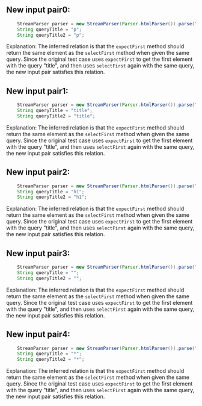 ## New input pair0:
```java
    StreamParser parser = new StreamParser(Parser.htmlParser()).parse("<title>One</title><p id=1>P One</p><p id=2>P Two</p>", "");
    String queryTitle = "p";
    String queryTitle2 = "p";
```
Explanation: The inferred relation is that the `expectFirst` method should return the same element as the `selectFirst` method when given the same query. Since the original test case uses `expectFirst` to get the first element with the query "title", and then uses `selectFirst` again with the same query, the new input pair satisfies this relation.

## New input pair1:
```java
    StreamParser parser = new StreamParser(Parser.htmlParser()).parse("<title>One</title><p id=1>P One</p><p id=2>P Two</p>", "");
    String queryTitle = "title";
    String queryTitle2 = "title";
```
Explanation: The inferred relation is that the `expectFirst` method should return the same element as the `selectFirst` method when given the same query. Since the original test case uses `expectFirst` to get the first element with the query "title", and then uses `selectFirst` again with the same query, the new input pair satisfies this relation.

## New input pair2:
```java
    StreamParser parser = new StreamParser(Parser.htmlParser()).parse("<title>One</title><p id=1>P One</p><p id=2>P Two</p>", "");
    String queryTitle = "h1";
    String queryTitle2 = "h1";
```
Explanation: The inferred relation is that the `expectFirst` method should return the same element as the `selectFirst` method when given the same query. Since the original test case uses `expectFirst` to get the first element with the query "title", and then uses `selectFirst` again with the same query, the new input pair satisfies this relation.

## New input pair3:
```java
    StreamParser parser = new StreamParser(Parser.htmlParser()).parse("<title>One</title><p id=1>P One</p><p id=2>P Two</p>", "");
    String queryTitle = "";
    String queryTitle2 = "";
```
Explanation: The inferred relation is that the `expectFirst` method should return the same element as the `selectFirst` method when given the same query. Since the original test case uses `expectFirst` to get the first element with the query "title", and then uses `selectFirst` again with the same query, the new input pair satisfies this relation.

## New input pair4:
```java
    StreamParser parser = new StreamParser(Parser.htmlParser()).parse("<title>One</title><p id=1>P One</p><p id=2>P Two</p>", "");
    String queryTitle = "*";
    String queryTitle2 = "*";
```
Explanation: The inferred relation is that the `expectFirst` method should return the same element as the `selectFirst` method when given the same query. Since the original test case uses `expectFirst` to get the first element with the query "title", and then uses `selectFirst` again with the same query, the new input pair satisfies this relation.
